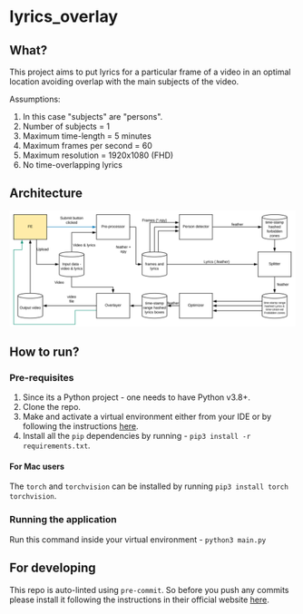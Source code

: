 # lyrics_overlay

## What?

This project aims to put lyrics for a particular frame of a video in an optimal location avoiding
overlap with the main subjects of the video.

Assumptions:
1. In this case "subjects" are "persons".
2. Number of subjects = 1
3. Maximum time-length = 5 minutes
4. Maximum frames per second = 60
5. Maximum resolution = 1920x1080 (FHD)
5. No time-overlapping lyrics

## Architecture

![flow](./docs/flow.svg)

## How to run?

### Pre-requisites
1. Since its a Python project - one needs to have Python v3.8+.
1. Clone the repo.
2. Make and activate a virtual environment either from your IDE or by following the instructions [here](https://docs.python.org/3/tutorial/venv.html).
3. Install all the `pip` dependencies by running - `pip3 install -r requirements.txt`.

#### For Mac users
The `torch` and `torchvision` can be installed by running `pip3 install torch torchvision`.

### Running the application

Run this command inside your virtual environment - `python3 main.py`

## For developing

This repo is auto-linted using `pre-commit`. So before you push any commits
please install it following the instructions in their official website [here](https://pre-commit.com/#installation).
